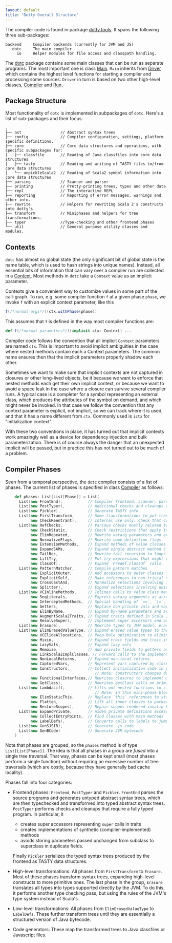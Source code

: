 ```yaml
---
layout: default
title: "Dotty Overall Structure"
---
```


The compiler code is found in package [dotty.tools]. It spans the
following three sub-packages:

```none
backend     Compiler backends (currently for JVM and JS)
   dotc     The main compiler
     io     Helper modules for file access and classpath handling.
```

The [dotc] package contains some main classes that can be run as separate
programs. The most important one is class [Main]. `Main` inherits from
[Driver] which contains the highest level functions for starting a compiler
and processing some sources. `Driver` in turn is based on two other high-level
classes, [Compiler] and [Run].

Package Structure
-----------------
Most functionality of `dotc` is implemented in subpackages of `dotc`. Here's a
list of sub-packages and their focus.

```none
.
├── ast                 // Abstract syntax trees
├── config              // Compiler configuration, settings, platform specific definitions.
├── core                // Core data structures and operations, with specific subpackages for:
│   ├── classfile       // Reading of Java classfiles into core data structures
│   ├── tasty           // Reading and writing of TASTY files to/from core data structures
│   └── unpickleScala2  // Reading of Scala2 symbol information into core data structures
├── parsing             // Scanner and parser
├── printing            // Pretty-printing trees, types and other data
├── repl                // The interactive REPL
├── reporting           // Reporting of error messages, warnings and other info.
├── rewrite             // Helpers for rewriting Scala 2's constructs into dotty's.
├── transform           // Miniphases and helpers for tree transformations.
├── typer               //Type-checking and other frontend phases
└── util                // General purpose utility classes and modules.
```

Contexts
--------
`dotc` has almost no global state (the only significant bit of global state is
the name table, which is used to hash strings into unique names). Instead, all
essential bits of information that can vary over a compiler run are collected
in a [Context]. Most methods in `dotc` take a `Context` value as an implicit
parameter.

Contexts give a convenient way to customize values in some part of the
call-graph. To run, e.g. some compiler function `f` at a given phase `phase`,
we invoke `f` with an explicit context parameter, like this

```scala
f(/*normal args*/)(ctx.withPhase(phase))
```

This assumes that `f` is defined in the way most compiler functions are:

```scala
def f(/*normal parameters*/)(implicit ctx: Context) ...
```

Compiler code follows the convention that all implicit `Context` parameters are
named `ctx`.  This is important to avoid implicit ambiguities in the case where
nested methods contain each a Context parameters. The common name ensures then
that the implicit parameters properly shadow each other.

Sometimes we want to make sure that implicit contexts are not captured in
closures or other long-lived objects, be it because we want to enforce that
nested methods each get their own implicit context, or because we want to avoid
a space leak in the case where a closure can survive several compiler runs. A
typical case is a completer for a symbol representing an external class, which
produces the attributes of the symbol on demand, and which might never be
invoked. In that case we follow the convention that any context parameter is
explicit, not implicit, so we can track where it is used, and that it has a
name different from `ctx`. Commonly used is `ictx` for "initialization
context".

With these two conventions in place, it has turned out that implicit contexts
work amazingly well as a device for dependency injection and bulk
parameterization.  There is of course always the danger that an unexpected
implicit will be passed, but in practice this has not turned out to be much of
a problem.

Compiler Phases
---------------
Seen from a temporal perspective, the `dotc` compiler consists of a list of
phases. The current list of phases is specified in class [Compiler] as follows:

```scala
    def phases: List[List[Phase]] = List(
      List(new FrontEnd),           // Compiler frontend: scanner, parser, namer, typer
      List(new PostTyper),          // Additional checks and cleanups after type checking
      List(new Pickler),            // Generate TASTY info
      List(new FirstTransform,      // Some transformations to put trees into a canonical form
           new CheckReentrant),     // Internal use only: Check that compiled program has no data races involving global vars
      List(new RefChecks,           // Various checks mostly related to abstract members and overriding
           new CheckStatic,         // Check restrictions that apply to @static members
           new ElimRepeated,        // Rewrite vararg parameters and arguments
           new NormalizeFlags,      // Rewrite some definition flags
           new ExtensionMethods,    // Expand methods of value classes with extension methods
           new ExpandSAMs,          // Expand single abstract method closures to anonymous classes
           new TailRec,             // Rewrite tail recursion to loops
           new LiftTry,             // Put try expressions that might execute on non-empty stacks into their own methods
           new ClassOf),            // Expand `Predef.classOf` calls.
      List(new PatternMatcher,      // Compile pattern matches
           new ExplicitOuter,       // Add accessors to outer classes from nested ones.
           new ExplicitSelf,        // Make references to non-trivial self types explicit as casts
           new CrossCastAnd,        // Normalize selections involving intersection types.
           new Splitter),           // Expand selections involving union types into conditionals
      List(new VCInlineMethods,     // Inlines calls to value class methods
           new SeqLiterals,         // Express vararg arguments as arrays
           new InterceptedMethods,  // Special handling of `==`, `|=`, `getClass` methods
           new Getters,             // Replace non-private vals and vars with getter defs (fields are added later)
           new ElimByName,          // Expand by-name parameters and arguments
           new AugmentScala2Traits, // Expand traits defined in Scala 2.11 to simulate old-style rewritings
           new ResolveSuper),       // Implement super accessors and add forwarders to trait methods
      List(new Erasure),            // Rewrite types to JVM model, erasing all type parameters, abstract types and refinements.
      List(new ElimErasedValueType, // Expand erased value types to their underlying implementation types
           new VCElideAllocations,  // Peep-hole optimization to eliminate unnecessary value class allocations
           new Mixin,               // Expand trait fields and trait initializers
           new LazyVals,            // Expand lazy vals
           new Memoize,             // Add private fields to getters and setters
           new LinkScala2ImplClasses, // Forward calls to the implementation classes of traits defined by Scala 2.11
           new NonLocalReturns,     // Expand non-local returns
           new CapturedVars,        // Represent vars captured by closures as heap objects
           new Constructors,        // Collect initialization code in primary constructors
                                       // Note: constructors changes decls in transformTemplate, no InfoTransformers should be added after it
           new FunctionalInterfaces,// Rewrites closures to implement @specialized types of Functions.
           new GetClass),           // Rewrites getClass calls on primitive types.
      List(new LambdaLift,          // Lifts out nested functions to class scope, storing free variables in environments
                                       // Note: in this mini-phase block scopes are incorrect. No phases that rely on scopes should be here
           new ElimStaticThis,      // Replace `this` references to static objects by global identifiers
           new Flatten,             // Lift all inner classes to package scope
           new RestoreScopes),      // Repair scopes rendered invalid by moving definitions in prior phases of the group
      List(new ExpandPrivate,       // Widen private definitions accessed from nested classes
           new CollectEntryPoints,  // Find classes with main methods
           new LabelDefs),          // Converts calls to labels to jumps
      List(new GenSJSIR),           // Generate .js code
      List(new GenBCode)            // Generate JVM bytecode
    )
```

Note that phases are grouped, so the `phases` method is of type
`List[List[Phase]]`. The idea is that all phases in a group are *fused* into a
single tree traversal. That way, phases can be kept small (most phases perform
a single function) without requiring an excessive number of tree traversals
(which are costly, because they have generally bad cache locality).

Phases fall into four categories:

* Frontend phases: `Frontend`, `PostTyper` and `Pickler`. `FrontEnd` parses the
  source programs and generates untyped abstract syntax trees, which are then
  typechecked and transformed into typed abstract syntax trees.  `PostTyper`
  performs checks and cleanups that require a fully typed program. In
  particular, it

    - creates super accessors representing `super` calls in traits
    - creates implementations of synthetic (compiler-implemented) methods
    - avoids storing parameters passed unchanged from subclass to superclass in
      duplicate fields.

  Finally `Pickler` serializes the typed syntax trees produced by the frontend
  as TASTY data structures.

* High-level transformations: All phases from `FirstTransform` to `Erasure`.
  Most of these phases transform syntax trees, expanding high-level constructs
  to more primitive ones. The last phase in the group, `Erasure` translates all
  types into types supported directly by the JVM. To do this, it performs
  another type checking pass, but using the rules of the JVM's type system
  instead of Scala's.

* Low-level transformations: All phases from `ElimErasedValueType` to
  `LabelDefs`. These further transform trees until they are essentially a
  structured version of Java bytecode.

* Code generators: These map the transformed trees to Java classfiles or
  Javascript files.

[dotty.tools]: https://github.com/lampepfl/dotty/tree/master/src/dotty/tools
[dotc]: https://github.com/lampepfl/dotty/tree/master/src/dotty/tools/dotc
[Main]: https://github.com/lampepfl/dotty/blob/master/src/dotty/tools/dotc/Main.scala
[Driver]: https://github.com/lampepfl/dotty/blob/master/src/dotty/tools/dotc/Driver.scala
[Compiler]: https://github.com/lampepfl/dotty/blob/master/src/dotty/tools/dotc/Compiler.scala
[Run]: https://github.com/lampepfl/dotty/blob/master/src/dotty/tools/dotc/Run.scala
[Context]: https://github.com/lampepfl/dotty/blob/master/src/dotty/tools/dotc/core/Contexts.scala
